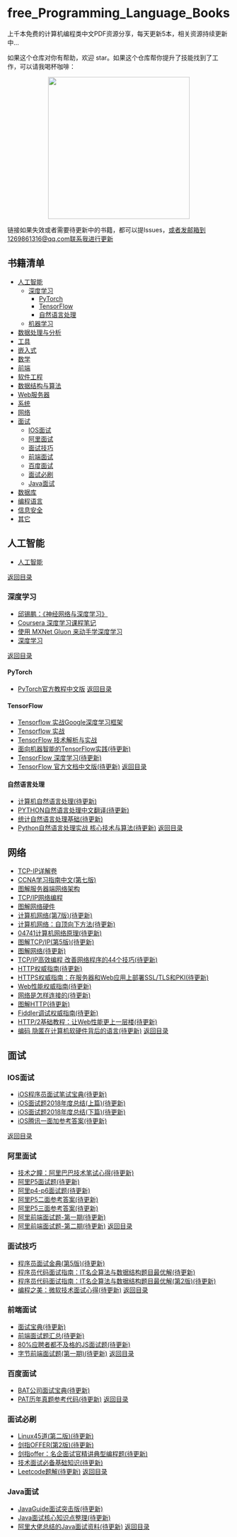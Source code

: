 <!--
 * @Date: 2024-05-31 14:44:27
 * @LastEditors: liupeng
 * @LastEditTime: 2024-06-04 10:35:12
 * @FilePath: /free_Programming_Language_Books/README.md
 * @Desc: 
-->
# free_Programming_Language_Books
上千本免费的计算机编程类中文PDF资源分享，每天更新5本，相关资源持续更新中...


如果这个仓库对你有帮助，欢迎 star。如果这个仓库帮你提升了技能找到了工作，可以请我喝杯咖啡：

<p align="center"><img src="https://github.com/sky984-11/free_Programming_Language_Books/assets/58068214/0d2a7d47-23de-42cd-aacf-b72e54d30931" width="320" height="320" alt="" /></p>

链接如果失效或者需要待更新中的书籍，都可以提Issues，或者发邮箱到1269861316@qq.com联系我进行更新

## 书籍清单

 * [人工智能](#人工智能)
    * [深度学习](#深度学习)
      * [PyTorch](#PyTorch)
      * [TensorFlow](#TensorFlow)
      * [自然语言处理](#自然语言处理)
    * [机器学习](#机器学习)
 * [数据处理与分析](#数据处理与分析)
 * [工具](#工具)
 * [嵌入式](#嵌入式)
 * [数学](#数学)
 * [前端](#前端)
 * [软件工程](#软件工程)
 * [数据结构与算法](#数据结构与算法)
 * [Web服务器](#Web服务器)
 * [系统](#系统)
 * [网络](#网络)
 * [面试](#面试)
    * [IOS面试](#IOS面试)
    * [阿里面试](#阿里面试)
    * [面试技巧](#面试技巧)
    * [前端面试](#前端面试)
    * [百度面试](#百度面试)
    * [面试必刷](#面试必刷)
    * [Java面试](#Java面试)
 * [数据库](#数据库)
 * [编程语言](#项目相关)
 * [信息安全](#信息安全)
 * [其它](#其它)

## 人工智能

* [人工智能](https://www.alipan.com/s/T8jqDrN5fM6)

[返回目录](#书籍清单)

### 深度学习
* [邱锡鹏：《神经网络与深度学习》](https://www.alipan.com/s/yzxLjPYLktX)
* [Coursera 深度学习课程笔记](https://www.alipan.com/s/Usg3KFTzN9U)
* [使⽤ MXNet Gluon 来动⼿学深度学习](https://www.alipan.com/s/9MdH6UtTpVy)
* [深度学习](https://www.alipan.com/s/soaEzaTSyrK)

[返回目录](#书籍清单)

#### PyTorch
* [PyTorch官方教程中文版](https://www.alipan.com/s/K8CV5vv5Ad2)
[返回目录](#书籍清单)

#### TensorFlow
* [Tensorflow 实战Google深度学习框架](https://www.alipan.com/s/Jc6dRC4YvU8)
* [Tensorflow 实战](https://www.alipan.com/s/hXGRmwzP4WE)
* [TensorFlow 技术解析与实战](https://www.alipan.com/s/ujkY6rsfq1R)
* [面向机器智能的TensorFlow实践(待更新)](等待更新)
* [TensorFlow 深度学习(待更新)](等待更新)
* [TensorFlow 官方文档中文版(待更新)](等待更新)
[返回目录](#书籍清单)

#### 自然语言处理
* [计算机自然语言处理(待更新)](等待更新)
* [PYTHON自然语言处理中文翻译(待更新)](等待更新)
* [统计自然语言处理基础(待更新)](等待更新)
* [Python自然语言处理实战 核心技术与算法(待更新)](等待更新)
[返回目录](#书籍清单)


## 网络
* [TCP-IP详解卷](https://www.alipan.com/s/wb5ET7LXqn6)
* [CCNA学习指南中文(第七版)](https://www.alipan.com/s/vE97UfLf81B)
* [图解服务器端网络架构](https://www.alipan.com/s/qmTwE9qHDU9)
* [TCP/IP网络编程](https://www.alipan.com/s/tS3sZjVjvXz)
* [图解网络硬件](https://www.alipan.com/s/ePcNb4JcxjG)
* [计算机网络(第7版)(待更新)](等待更新)
* [计算机网络：自顶向下方法(待更新)](等待更新)
* [04741计算机网络原理(待更新)](等待更新)
* [图解TCP/IP(第5版)(待更新)](等待更新)
* [图解网络(待更新)](等待更新)
* [TCP/IP高效编程 改善网络程序的44个技巧(待更新)](等待更新)
* [HTTP权威指南(待更新)](等待更新)
* [HTTPS权威指南：在服务器和Web应用上部署SSL/TLS和PKI(待更新)](等待更新)
* [Web性能权威指南(待更新)](等待更新)
* [网络是怎样连接的(待更新)](等待更新)
* [图解HTTP(待更新)](等待更新)
* [Fiddler调试权威指南(待更新)](等待更新)
* [HTTP/2基础教程：让Web性能更上一层楼(待更新)](等待更新)
* [编码 隐匿在计算机软硬件背后的语言(待更新)](等待更新)
[返回目录](#书籍清单)

## 面试
### IOS面试
* [iOS程序员面试笔试宝典(待更新)](等待更新)
* [iOS面试题2018年度总结(上篇)(待更新)](等待更新)
* [iOS面试题2018年度总结(下篇)(待更新)](等待更新)
* [iOS腾讯一面加参考答案(待更新)](等待更新)

[返回目录](#书籍清单)

### 阿里面试
* [技术之瞳：阿里巴巴技术笔试心得(待更新)](等待更新)
* [阿里P5面试题(待更新)](等待更新)
* [阿里p4-p6面试题(待更新)](等待更新)
* [阿里P5二面参考答案(待更新)](等待更新)
* [阿里P5三面参考答案(待更新)](等待更新)
* [阿里前端面试题-第一期(待更新)](等待更新)
* [阿里前端面试题-第二期(待更新)](等待更新)
[返回目录](#书籍清单)

### 面试技巧
* [程序员面试金典(第5版)(待更新)](等待更新)
* [程序员代码面试指南：IT名企算法与数据结构题目最优解(待更新)](等待更新)
* [程序员代码面试指南：IT名企算法与数据结构题目最优解(第2版)(待更新)](等待更新)
* [编程之美：微软技术面试心得(待更新)](等待更新)
[返回目录](#书籍清单)

### 前端面试
* [面试宝典(待更新)](等待更新)
* [前端面试题汇总(待更新)](等待更新)
* [80%应聘者都不及格的JS面试题(待更新)](等待更新)
* [字节前端面试题(第一期)(待更新)](等待更新)
[返回目录](#书籍清单)

### 百度面试
* [BAT公司面试宝典(待更新)](等待更新)
* [PAT历年真题参考代码(待更新)](等待更新)
[返回目录](#书籍清单)

### 面试必刷
* [Linux45道(第二版)(待更新)](等待更新)
* [剑指OFFER(第2版)(待更新)](等待更新)
* [剑指offer：名企面试官精讲典型编程题(待更新)](等待更新)
* [技术面试必备基础知识(待更新)](等待更新)
* [Leetcode题解(待更新)](等待更新)
[返回目录](#书籍清单)

### Java面试
* [JavaGuide面试突击版(待更新)](等待更新)
* [Java面试核心知识点整理(待更新)](等待更新)
* [阿里大佬总结的Java面试资料(待更新)](等待更新)
[返回目录](#书籍清单)
